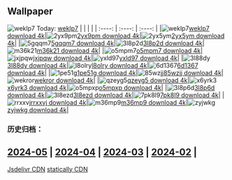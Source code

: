## Wallpaper
![weklp7](https://w.wallhaven.cc/full/we/wallhaven-weklp7.png) Today: [weklp7](https://th.wallhaven.cc/small/we/weklp7.jpg)
|      |      |      |
| :----: | :----: | :----: |
|![weklp7](https://th.wallhaven.cc/small/we/weklp7.jpg)[weklp7 download 4k](https://wallhaven.cc/w/weklp7)|![2yx9pm](https://th.wallhaven.cc/small/2y/2yx9pm.jpg)[2yx9pm download 4k](https://wallhaven.cc/w/2yx9pm)|![2yx5ym](https://th.wallhaven.cc/small/2y/2yx5ym.jpg)[2yx5ym download 4k](https://wallhaven.cc/w/2yx5ym)|
|![5gqqm7](https://th.wallhaven.cc/small/5g/5gqqm7.jpg)[5gqqm7 download 4k](https://wallhaven.cc/w/5gqqm7)|![3l8p2d](https://th.wallhaven.cc/small/3l/3l8p2d.jpg)[3l8p2d download 4k](https://wallhaven.cc/w/3l8p2d)|![m36k21](https://th.wallhaven.cc/small/m3/m36k21.jpg)[m36k21 download 4k](https://wallhaven.cc/w/m36k21)|
|![o5mpm7](https://th.wallhaven.cc/small/o5/o5mpm7.jpg)[o5mpm7 download 4k](https://wallhaven.cc/w/o5mpm7)|![jxjpqw](https://th.wallhaven.cc/small/jx/jxjpqw.jpg)[jxjpqw download 4k](https://wallhaven.cc/w/jxjpqw)|![yxld97](https://th.wallhaven.cc/small/yx/yxld97.jpg)[yxld97 download 4k](https://wallhaven.cc/w/yxld97)|
|![3l88dy](https://th.wallhaven.cc/small/3l/3l88dy.jpg)[3l88dy download 4k](https://wallhaven.cc/w/3l88dy)|![l8olry](https://th.wallhaven.cc/small/l8/l8olry.jpg)[l8olry download 4k](https://wallhaven.cc/w/l8olry)|![6d1367](https://th.wallhaven.cc/small/6d/6d1367.jpg)[6d1367 download 4k](https://wallhaven.cc/w/6d1367)|
|![1pe51g](https://th.wallhaven.cc/small/1p/1pe51g.jpg)[1pe51g download 4k](https://wallhaven.cc/w/1pe51g)|![85wzjj](https://th.wallhaven.cc/small/85/85wzjj.jpg)[85wzjj download 4k](https://wallhaven.cc/w/85wzjj)|![wekror](https://th.wallhaven.cc/small/we/wekror.jpg)[wekror download 4k](https://wallhaven.cc/w/wekror)|
|![qzeyg5](https://th.wallhaven.cc/small/qz/qzeyg5.jpg)[qzeyg5 download 4k](https://wallhaven.cc/w/qzeyg5)|![x6yrk3](https://th.wallhaven.cc/small/x6/x6yrk3.jpg)[x6yrk3 download 4k](https://wallhaven.cc/w/x6yrk3)|![o5mpxp](https://th.wallhaven.cc/small/o5/o5mpxp.jpg)[o5mpxp download 4k](https://wallhaven.cc/w/o5mpxp)|
|![3l8p6d](https://th.wallhaven.cc/small/3l/3l8p6d.jpg)[3l8p6d download 4k](https://wallhaven.cc/w/3l8p6d)|![3l8ezd](https://th.wallhaven.cc/small/3l/3l8ezd.jpg)[3l8ezd download 4k](https://wallhaven.cc/w/3l8ezd)|![7pk8l9](https://th.wallhaven.cc/small/7p/7pk8l9.jpg)[7pk8l9 download 4k](https://wallhaven.cc/w/7pk8l9)|
|![rrxxvj](https://th.wallhaven.cc/small/rr/rrxxvj.jpg)[rrxxvj download 4k](https://wallhaven.cc/w/rrxxvj)|![m36mp9](https://th.wallhaven.cc/small/m3/m36mp9.jpg)[m36mp9 download 4k](https://wallhaven.cc/w/m36mp9)|![zyjwkg](https://th.wallhaven.cc/small/zy/zyjwkg.jpg)[zyjwkg download 4k](https://wallhaven.cc/w/zyjwkg)|

### 历史归档：
[2024-05](https://github.com/april-projects/april-wallpaper/tree/main/picture/2024-05/) | [2024-04](https://github.com/april-projects/april-wallpaper/tree/main/picture/2024-04/) | [2024-03](https://github.com/april-projects/april-wallpaper/tree/main/picture/2024-03/) | [2024-02](https://github.com/april-projects/april-wallpaper/tree/main/picture/2024-02/) | 
---
[Jsdelivr CDN](https://cdn.jsdelivr.net/gh/april-projects/april-wallpaper/api.json)
[statically CDN](https://cdn.statically.io/gh/april-projects/april-wallpaper/main/api.json)